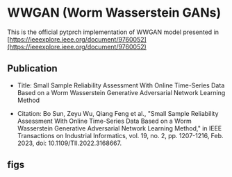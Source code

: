 # WWGAN (Worm Wasserstein GANs)

This is the official pytprch implementation of WWGAN model presented in [https://ieeexplore.ieee.org/document/9760052](https://ieeexplore.ieee.org/document/9760052)

## Publication

- Title: Small Sample Reliability Assessment With Online Time-Series Data Based on a Worm Wasserstein Generative Adversarial Network Learning Method

- Citation: Bo Sun, Zeyu Wu, Qiang Feng et al., "Small Sample Reliability Assessment With Online Time-Series Data Based on a Worm Wasserstein Generative Adversarial Network Learning Method," in IEEE Transactions on Industrial Informatics, vol. 19, no. 2, pp. 1207-1216, Feb. 2023, doi: 10.1109/TII.2022.3168667.

## figs